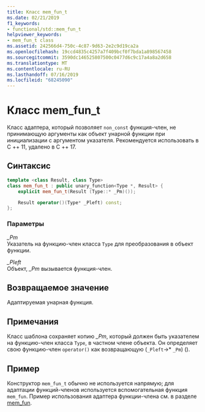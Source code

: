 ```yaml
---
title: Класс mem_fun_t
ms.date: 02/21/2019
f1_keywords:
- functional/std::mem_fun_t
helpviewer_keywords:
- mem_fun_t class
ms.assetid: 242566d4-750c-4c87-9d63-2e2c9d19ca2a
ms.openlocfilehash: 19ccd4835c4257a7f409bcf0f7bda1a898567458
ms.sourcegitcommit: 3590dc146525807500c0477d6c9c17a4a8a2d658
ms.translationtype: MT
ms.contentlocale: ru-RU
ms.lasthandoff: 07/16/2019
ms.locfileid: "68245090"
---
```

# <a name="memfunt-class"></a>Класс mem_fun_t

Класс адаптера, который позволяет `non_const` функция-член, не принимающую аргументы как объект унарной функции при инициализации с аргументом указателя. Рекомендуется использовать в C ++ 11, удалено в C ++ 17.

## <a name="syntax"></a>Синтаксис

```cpp
template <class Result, class Type>
class mem_fun_t : public unary_function<Type *, Result> {
    explicit mem_fun_t(Result (Type::* _Pm)());

    Result operator()(Type* _Pleft) const;
};
```

### <a name="parameters"></a>Параметры

*_Pm*\
Указатель на функцию-член класса `Type` для преобразования в объект функции.

*_Pleft*\
Объект, *_Pm* вызывается функция-член.

## <a name="return-value"></a>Возвращаемое значение

Адаптируемая унарная функция.

## <a name="remarks"></a>Примечания

Класс шаблона сохраняет копию *_Pm*, который должен быть указателем на функцию-член класса `Type`, в частном члене объекта. Он определяет свою функцию-член `operator()` как возвращающую (`_Pleft`->* `_Pm`) ().

## <a name="example"></a>Пример

Конструктор `mem_fun_t` обычно не используется напрямую; для адаптации функций-членов используется вспомогательная функция `mem_fun`. Пример использования адаптера функции-члена см. в разделе [mem_fun](../standard-library/functional-functions.md#mem_fun).
